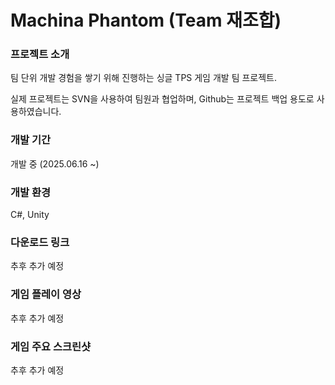 # Machina Phantom (Team 재조합)

### 프로젝트 소개

팀 단위 개발 경험을 쌓기 위해 진행하는 싱글 TPS 게임 개발 팀 프로젝트.

실제 프로젝트는 SVN을 사용하여 팀원과 협업하며, Github는 프로젝트 백업 용도로 사용하였습니다.

### 개발 기간

개발 중 (2025.06.16 ~)

### 개발 환경

C#, Unity

### 다운로드 링크

추후 추가 예정

### 게임 플레이 영상

추후 추가 예정

### 게임 주요 스크린샷

추후 추가 예정
